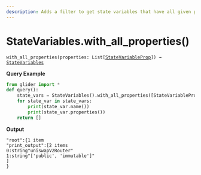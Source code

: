 ```yaml
---
description: Adds a filter to get state variables that have all given properties.
---
```


# StateVariables.with\_all\_properties()

`with_all_properties(properties: List[`[`StateVariableProp`](../statevariableprop/)`]) →` [`StateVariables`](./)

**Query Example**

```python
from glider import *
def query():
	state_vars = StateVariables().with_all_properties([StateVariableProp.IMMUTABLE, StateVariableProp.PUBLIC]).exec(1)
	for state_var in state_vars:
		print(state_var.name())
		print(state_var.properties())
	return []
```

**Output**

```solidity
"root":{1 item
"print_output":[2 items
0:string"uniswapV2Router"
1:string"['public', 'immutable']"
]
}
```
